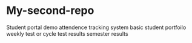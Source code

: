 # My-second-repo
Student portal demo
attendence tracking system 
basic student portfoilo
weekly test or cycle test results 
semester results
